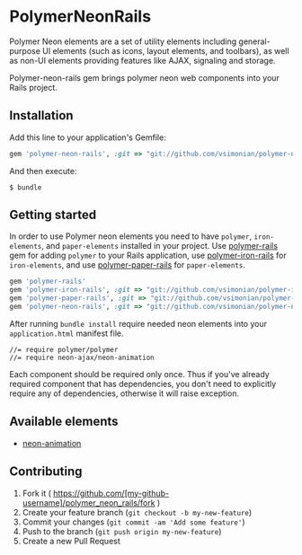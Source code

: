 # PolymerNeonRails

Polymer Neon elements are a set of utility elements including general-purpose UI elements (such as icons, layout elements,
and toolbars), as well as non-UI elements providing features like AJAX, signaling and storage.

Polymer-neon-rails gem brings polymer neon web components into your Rails project.

## Installation

Add this line to your application's Gemfile:

```ruby
gem 'polymer-neon-rails', :git => "git://github.com/vsimonian/polymer-neon-rails.git"
```

And then execute:

    $ bundle

<!--- (not published to rubygems.org)
Or install it yourself as:

    $ gem install polymer-neon-rails
-->

## Getting started

In order to use Polymer neon elements you need to have
`polymer`, `iron-elements`, and `paper-elements` installed in your project. Use [polymer-rails](https://github.com/alchapone/polymer-rails) gem for adding `polymer` to your Rails application,
use [polymer-iron-rails](https://github.com/vsimonian/polymer-iron-rails) for `iron-elements`, and use [polymer-paper-rails](https://github.com/vsimonian/polymer-paper-rails) for `paper-elements`.

```ruby
gem 'polymer-rails'
gem 'polymer-iron-rails', :git => "git://github.com/vsimonian/polymer-iron-rails.git"
gem 'polymer-paper-rails', :git => "git://github.com/vsimonian/polymer-paper-rails.git"
gem 'polymer-neon-rails', :git => "git://github.com/vsimonian/polymer-neon-rails.git"
```

After running `bundle install` require needed neon elements into your `application.html` manifest file.

    //= require polymer/polymer
    //= require neon-ajax/neon-animation

Each component should be required only once. Thus if you've already required component that has dependencies, you don't need
to explicitly require any of dependencies, otherwise it will raise exception.

## Available elements

* [neon-animation](https://elements.polymer-project.org/elements/neon-animation)

## Contributing

1. Fork it ( https://github.com/[my-github-username]/polymer_neon_rails/fork )
2. Create your feature branch (`git checkout -b my-new-feature`)
3. Commit your changes (`git commit -am 'Add some feature'`)
4. Push to the branch (`git push origin my-new-feature`)
5. Create a new Pull Request
